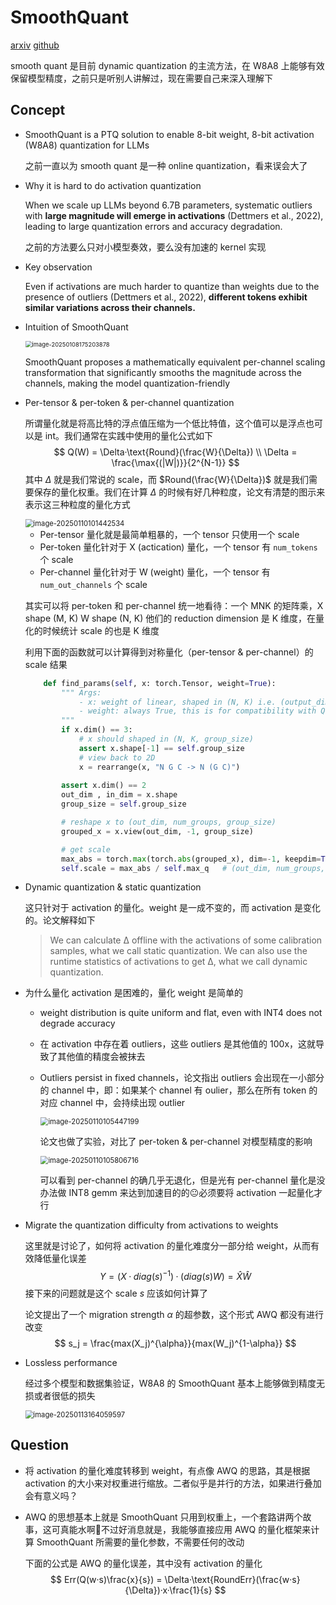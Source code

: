 # SmoothQuant

[arxiv](https://arxiv.org/abs/2211.10438) [github](https://github.com/mit-han-lab/smoothquant)

smooth quant 是目前 dynamic quantization 的主流方法，在 W8A8 上能够有效保留模型精度，之前只是听别人讲解过，现在需要自己来深入理解下

## Concept

- SmoothQuant is a PTQ solution to enable 8-bit weight, 8-bit activation (W8A8) quantization for LLMs

  之前一直以为 smooth quant 是一种 online quantization，看来误会大了

- Why it is hard to do activation quantization

  When we scale up LLMs beyond 6.7B parameters, systematic outliers with **large magnitude will emerge in activations** (Dettmers et al., 2022), leading to large quantization errors and accuracy degradation.

  之前的方法要么只对小模型奏效，要么没有加速的 kernel 实现

- Key observation

  Even if activations are much harder to quantize than weights due to the presence of outliers (Dettmers et al., 2022), **different tokens exhibit similar variations across their channels.**

- Intuition of SmoothQuant

  <img src="SmoothQuant/image-20250108175203878.png" alt="image-20250108175203878" style="zoom:67%;" />

  SmoothQuant proposes a mathematically equivalent per-channel scaling transformation that significantly smooths the magnitude across the channels, making the model quantization-friendly

- Per-tensor & per-token & per-channel quantization

  所谓量化就是将高比特的浮点值压缩为一个低比特值，这个值可以是浮点也可以是 int。我们通常在实践中使用的量化公式如下
  $$
  Q(W) = \Delta·\text{Round}(\frac{W}{\Delta}) \\ \Delta = \frac{\max{(|W|)}}{2^{N-1}}
  $$
  其中 $\Delta$ 就是我们常说的 scale，而 $Round(\frac{W}{\Delta})$ 就是我们需要保存的量化权重。我们在计算 $\Delta$ 的时候有好几种粒度，论文有清楚的图示来表示这三种粒度的量化方式
  
  <img src="SmoothQuant/image-20250110101442534.png" alt="image-20250110101442534" style="zoom:80%;" />
  
  - Per-tensor 量化就是最简单粗暴的，一个 tensor 只使用一个 scale
  - Per-token 量化针对于 X (actication) 量化，一个 tensor 有 `num_tokens` 个 scale
  - Per-channel 量化针对于 W (weight) 量化，一个 tensor 有 `num_out_channels` 个 scale
  
  其实可以将 per-token 和 per-channel 统一地看待：一个 MNK 的矩阵乘，X shape (M, K) W shape (N, K) 他们的 reduction dimension 是 K 维度，在量化的时候统计 scale 的也是 K 维度
  
  利用下面的函数就可以计算得到对称量化（per-tensor & per-channel）的 scale 结果
  
  ```python
      def find_params(self, x: torch.Tensor, weight=True):
          """ Args:
              - x: weight of linear, shaped in (N, K) i.e. (output_dim, input_dim)
              - weight: always True, this is for compatibility with Quantizer
          """
          if x.dim() == 3:
              # x should shaped in (N, K, group_size)
              assert x.shape[-1] == self.group_size
              # view back to 2D
              x = rearrange(x, "N G C -> N (G C)")
          
          assert x.dim() == 2
          out_dim , in_dim = x.shape
          group_size = self.group_size
  
          # reshape x to (out_dim, num_groups, group_size)
          grouped_x = x.view(out_dim, -1, group_size)
  
          # get scale
          max_abs = torch.max(torch.abs(grouped_x), dim=-1, keepdim=True)[0]
          self.scale = max_abs / self.max_q   # (out_dim, num_groups, 1)
  ```
  
- Dynamic quantization & static quantization

  这只针对于 activation 的量化。weight 是一成不变的，而 activation 是变化的。论文解释如下

  > We can calculate ∆ offline with the activations of some calibration samples, what we call static quantization. We can also use the runtime statistics of activations to get ∆, what we call dynamic quantization.

- 为什么量化 activation 是困难的，量化 weight 是简单的

  - weight distribution is quite uniform and flat, even with INT4 does not degrade accuracy

  - 在 activation 中存在着 outliers，这些 outliers 是其他值的 100x，这就导致了其他值的精度会被抹去

  - Outliers persist in fixed channels，论文指出 outliers 会出现在一小部分的 channel 中，即：如果某个 channel 有 oulier，那么在所有 token 的对应 channel 中，会持续出现 outlier

    <img src="SmoothQuant/image-20250110105447199.png" alt="image-20250110105447199" style="zoom:80%;" />

    论文也做了实验，对比了 per-token & per-channel 对模型精度的影响

    <img src="SmoothQuant/image-20250110105806716.png" alt="image-20250110105806716" style="zoom:80%;" />

    可以看到 per-channel 的确几乎无退化，但是光有 per-channel 量化是没办法做 INT8 gemm 来达到加速目的的😐必须要将 activation 一起量化才行

- Migrate the quantization difficulty from activations to weights

  这里就是讨论了，如何将 activation 的量化难度分一部分给 weight，从而有效降低量化误差
  $$
  Y=(X·diag(s)^{-1})·(diag(s)W)=\hat{X}\hat{W}
  $$
  接下来的问题就是这个 scale $s$ 应该如何计算了

  论文提出了一个 migration strength $\alpha$ 的超参数，这个形式 AWQ 都没有进行改变
  $$
  s_j = \frac{max(X_j)^{\alpha}}{max(W_j)^{1-\alpha}}
  $$

- Lossless performance

  经过多个模型和数据集验证，W8A8 的 SmoothQuant 基本上能够做到精度无损或者很低的损失

  <img src="SmoothQuant/image-20250113164059597.png" alt="image-20250113164059597" style="zoom:80%;" />

## Question

- 将 activation 的量化难度转移到 weight，有点像 AWQ 的思路，其是根据 activation 的大小来对权重进行缩放。二者似乎是并行的方法，如果进行叠加会有意义吗？

- AWQ 的思想基本上就是 SmoothQuant 只用到权重上，一个套路讲两个故事，这可真能水啊🤣不过好消息就是，我能够直接应用 AWQ 的量化框架来计算 SmoothQuant 所需要的量化参数，不需要任何的改动

  下面的公式是 AWQ 的量化误差，其中没有 activation 的量化
  $$
  Err(Q(w·s)\frac{x}{s}) = \Delta·\text{RoundErr}(\frac{w·s}{\Delta})·x·\frac{1}{s}
  $$
  